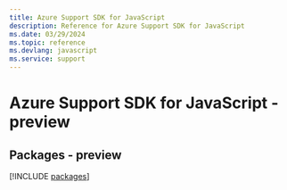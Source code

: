 ```yaml
---
title: Azure Support SDK for JavaScript
description: Reference for Azure Support SDK for JavaScript
ms.date: 03/29/2024
ms.topic: reference
ms.devlang: javascript
ms.service: support
---
```

# Azure Support SDK for JavaScript - preview
## Packages - preview
[!INCLUDE [packages](support-index.md)]